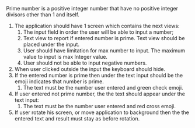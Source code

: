 Prime number is a positive integer number that have no positive integer divisors other
than 1 and itself.
1. The application should have 1 screen which contains the next views:
   1. The input field in order the user will be able to input a number;
   2. Text view to report if entered number is prime. Text view should be placed under the input.
   3. User should have limitation for max number to input. The maximum value to input is max Integer value.
   4. User should not be able to input negative numbers.
2. When user clicked outside the input the keyboard should hide.
3. If the entered number is prime then under the text input should be the emoji indicates that
number is prime.
   1. The text must be the number user entered and green check emoji.
4. If user entered not prime number, the the text should appear under the text input:
   1. The text must be the number user entered and red cross emoji.
5. If user rotate his screen, or move application to background then the the entered
text and result must stay as before rotation.